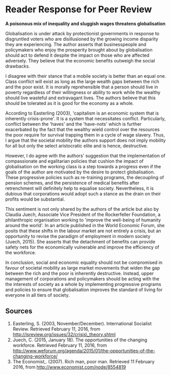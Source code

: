 # Reader Response for Peer Review

**A poisonous mix of inequality and sluggish wages threatens globalisation**

Globalisation is under attack by protectionist governments in response to
disgruntled voters who are disillusioned by the growing income disparity they
are experiencing. The author asserts that businesspeople and policymakers who
enjoy the prosperity brought about by globalisation should act to defend it
despite the impact on those who are affected adversely. They believe that the
economic benefits outweigh the social drawbacks.

I disagree with their stance that a mobile society is better than an equal one.
Class conflict will exist as long as the large wealth gaps between the rich and
the poor exist. It is morally reprehensible that a person should live in poverty
regardless of their willingness or ability to work while the wealthy should live
wasteful and extravagant lives. The authors believe that this should be
tolerated as it is good for the economy as a whole.

According to Easterling (2003), 'capitalism is an economic system that is
inherently crisis-prone'. It is a system that necessitates conflict.
Particularly, conflict between the 'haves' and the 'have-nots' which is further
exacerbated by the fact that the wealthy wield control over the resources the
poor require for survival trapping them in a cycle of wage slavery. Thus, I
argue that the societal mobility the authors support does not imply mobility for
all but only the select aristocratic elite and is hence, destructive.

However, I do agree with the authors' suggestion that the implementation of
compassionate and egalitarian policies that cushion the impact of globalisation
on the working class is a step towards a progress even if the goals of the
author are motivated by the desire to protect globalisation. These progressive
policies such as re-training programs, the decoupling of pension schemes, and
the persistence of medical benefits after retrenchment will definitely help to
equalise society. Nevertheless, it is dubious that corporations would adopt such
a stance as the drain on their profits would be substantial.

This sentiment is not only shared by the authors of the article but also by
Claudia Juech, Associate Vice President of the Rockerfeller Foundation, a
philanthropic organisation working to 'improve the well-being of humanity around
the world'. In an article published in the World Economic Forum, she posits that
these shifts in the labour market are not entirely a crisis, but an opportunity
to revise the paradigm of employment in modern society (Juech, 2015). She
asserts that the detachment of benefits can provide safety nets for the
economically vulnerable and improve the efficiency of the workforce.

In conclusion, social and economic equality should not be compromised in favour
of societal mobility as large market movements that widen the gap between the
rich and the poor is inherently destructive. Instead, upper management of
corporations and policymakers should be acting with the the interests of society
as a whole by implementing progressive programs and policies to ensure that
globalisation improves the standard of living for everyone in all tiers of
society.

## Sources

1. Easterling, S. (2003, November/December). International Socialist Review.
   Retrieved February 11, 2016, from http://isreview.org/issues/32/crisis\_theory.shtml
2. Juech, C. (2015, January 18). The opportunities of the changing workforce.
   Retrieved February 11, 2016, from
   http://www.weforum.org/agenda/2015/01/the-opportunities-of-the-changing-workforce/
3. The Economist,. (2007). Rich man, poor man. Retrieved 11 February 2016, from
   http://www.economist.com/node/8554819
